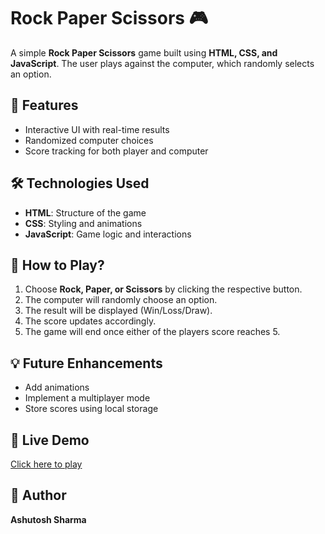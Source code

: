 # Rock Paper Scissors 🎮

A simple **Rock Paper Scissors** game built using **HTML, CSS, and JavaScript**. The user plays against the computer, which randomly selects an option.

## 🚀 Features

- Interactive UI with real-time results
- Randomized computer choices
- Score tracking for both player and computer

## 🛠️ Technologies Used

- **HTML**: Structure of the game
- **CSS**: Styling and animations
- **JavaScript**: Game logic and interactions

## 🎯 How to Play?

1. Choose **Rock, Paper, or Scissors** by clicking the respective button.
2. The computer will randomly choose an option.
3. The result will be displayed (Win/Loss/Draw).
4. The score updates accordingly.
5. The game will end once either of the players score reaches 5.

## 💡 Future Enhancements

- Add animations
- Implement a multiplayer mode
- Store scores using local storage

## 🔗 Live Demo

[Click here to play](https://ashu7603.github.io/rock-paper-scissors/)

## 📌 Author

**Ashutosh Sharma**
